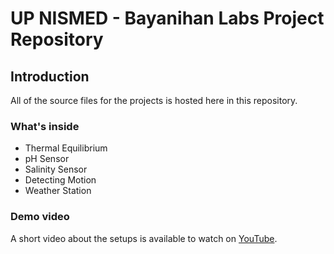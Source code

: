 # UP NISMED - Bayanihan Labs Project Repository

## Introduction

All of the source files for the projects is hosted here in this repository.

### What's inside

* Thermal Equilibrium
* pH Sensor
* Salinity Sensor
* Detecting Motion
* Weather Station

### Demo video

A short video about the setups is available to watch on [YouTube](https://www.youtube.com/watch?v=6KKdyDOiSKA).
